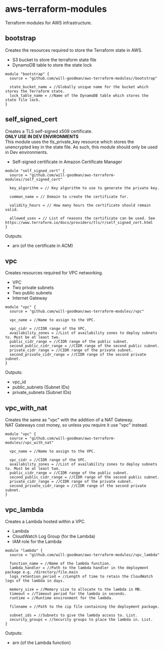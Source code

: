 # aws-terraform-modules
Terraform modules for AWS infrastructure.

## bootstrap
Creates the resources required to store the Terraform state in AWS.
- S3 bucket to store the terraform state file
- DynamoDB table to store the state lock

```hcl-terraform
module "bootstrap" {
  source = "github.com/will-goodman/aws-terraform-modules//bootstrap"

  state_bucket_name = //Globally unique name for the bucket which stores the Terraform state.
  lock_table_name = //Name of the DynamoDB table which stores the state file lock.
}
```

## self_signed_cert
Creates a TLS self-signed x509 certificate. 
<br><b>ONLY USE IN DEV ENVIRONMENTS</b>
<br>This module uses the tls_private_key resource which stores the unencrypted key in the state file. As such, this module should only be used in Dev environments.
- Self-signed certificate in Amazon Certificate Manager

```hcl-terraform
module "self_signed_cert" {
  source = "github.com/will-goodman/aws-terraform-modules//self_signed_cert"

  key_algorithm = // Key algorithm to use to generate the private key.

  common_name = // Domain to create the certificate for.

  validity_hours = // How many hours the certificate should remain valid.

  allowed_uses = // List of reasons the certificate can be used. See https://www.terraform.io/docs/providers/tls/r/self_signed_cert.html
}
```

Outputs:
- arn (of the certificate in ACM)

## vpc
Creates resources required for VPC networking.
- VPC
- Two private subnets
- Two public subnets
- Internet Gateway

```hcl-terraform
module "vpc" {
  source = "github.com/will-goodman/aws-terraform-modules//vpc"
  
  vpc_name = //Name to assign to the VPC.
  
  vpc_cidr = //CIDR range of the VPC.
  availability_zones = //List of availability zones to deploy subnets to. Must be at least two.
  public_cidr_range = //CIDR range of the public subnet.
  second_public_cidr_range = //CIDR range of the second public subnet.
  private_cidr_range = //CIDR range of the private subnet.
  second_private_cidr_range = //CIDR range of the second private subnet.
}
```

Outputs:
- vpc_id
- public_subnets (Subnet IDs)
- private_subnets (Subnet IDs)

## vpc_with_nat
Creates the same as "vpc" with the addition of a NAT Gateway.<br>
NAT Gateways cost money, so unless you require it use "vpc" instead.

```hcl-terraform
module "vpc" {
  source = "github.com/will-goodman/aws-terraform-modules//vpc_with_nat"
  
  vpc_name = //Name to assign to the VPC.
  
  vpc_cidr = //CIDR range of the VPC.
  availability_zones = //List of availability zones to deploy subnets to. Must be at least two.
  public_cidr_range = //CIDR range of the public subnet.
  second_public_cidr_range = //CIDR range of the second public subnet.
  private_cidr_range = //CIDR range of the private subnet.
  second_private_cidr_range = //CIDR range of the second private subnet.
}
```

## vpc_lambda
Creates a Lambda hosted within a VPC.
- Lambda
- CloudWatch Log Group (for the Lambda)
- IAM role for the Lambda

```hcl-terraform
module "lambda" {
  source = "github.com/will-goodman/aws-terraform-modules//vpc_lambda"
  
  function_name = //Name of the lambda function.
  lambda_handler = //Path to the lambda handler in the deployment package e.g. /directory/file.main
  logs_retention_period = //Length of time to retain the CloudWatch logs of the lambda in days.

  memory_size = //Memory size to allocate to the lambda in MB.
  timeout = //Timeout period for the lambda in seconds.
  runtime = //Runtime environment for the lambda.

  filename = //Path to the zip file containing the deployment package.

  subnet_ids = //Subnets to give the lambda access to. List.
  security_groups = //Security groups to place the lambda in. List.
}
```

Outputs:
- arn (of the Lambda function)

